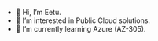 - 👋 Hi, I’m Eetu.
- 👀 I’m interested in Public Cloud solutions.
- 🌱 I’m currently learning Azure (AZ-305).

<!---
solita-eetu/solita-eetu is a ✨ special ✨ repository because its `README.md` (this file) appears on your GitHub profile.
You can click the Preview link to take a look at your changes.
--->
